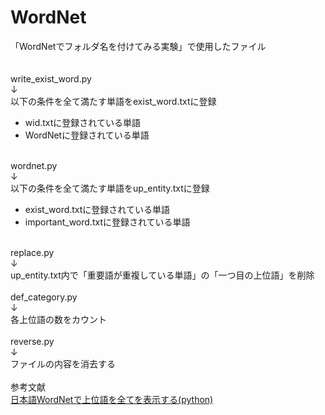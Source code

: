 # WordNet
「WordNetでフォルダ名を付けてみる実験」で使用したファイル
<br>
<br>
<br>
write_exist_word.py
<br>
↓
<br>
以下の条件を全て満たす単語をexist_word.txtに登録
<ul>
  <li>wid.txtに登録されている単語</li>
  <li>WordNetに登録されている単語</li>
</ul>
<br>
wordnet.py
<br>
↓
<br>
以下の条件を全て満たす単語をup_entity.txtに登録
<ul>
  <li>exist_word.txtに登録されている単語</li>
  <li>important_word.txtに登録されている単語</li>
</ul>
<br>
replace.py
<br>
↓
<br>
up_entity.txt内で「重要語が重複している単語」の「一つ目の上位語」を削除
<br>
<br>
def_category.py
<br>
↓
<br>
各上位語の数をカウント
<br>
<br>
reverse.py
<br>
↓
<br>
ファイルの内容を消去する
<br>
<br>
参考文献
<br>
<a href="https://qiita.com/shunji-muto/items/e8a8794eaed5d0518f8f">日本語WordNetで上位語を全てを表示する(python)</a>

